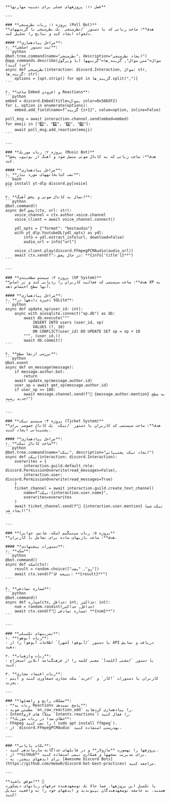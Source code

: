     **فصل ۱۱: پروژههای عملی برای تثبیت مهارتها**  

    ---

    ### **پروژه ۱: ربات نظرسنجی (Poll Bot)**  
    **هدف**: ساخت رباتی که با دستور `/نظرسنجی` یک نظرسنجی با گزینههای دلخواه ایجاد کند و نتایج را تحلیل کند.  

    #### **مراحل پیادهسازی**:  
    ۱. **ثبت دستور اسلشی**:  
    ```python
    @bot.tree.command(name="نظرسنجی", description="ایجاد نظرسنجی")
    @app_commands.describe(سوال="متن سوال", گزینه_ها="گزینهها (با ویرگول جدا کنید)")
    async def نظرسنجی(interaction: discord.Interaction, سوال: str, گزینه_ها: str):
        options = [opt.strip() for opt in گزینه_ها.split(",")]
    ```  

    ۲. **ساخت Embed و افزودن Reactions**:  
    ```python
    embed = discord.Embed(title=سوال, color=0x5865F2)
    for i, option in enumerate(options):
        embed.add_field(name=f"گزینه {i+1}", value=option, inline=False)
    
    poll_msg = await interaction.channel.send(embed=embed)
    for emoji in ["1️⃣", "2️⃣", "3️⃣", "4️⃣"]:
        await poll_msg.add_reaction(emoji)
    ```  

    ---

    ### **پروژه ۲: ربات موزیک (Music Bot)**  
    **هدف**: ساخت رباتی که به کانال صوتی متصل شود و آهنگ از یوتیوب پخش کند.  

    #### **مراحل پیادهسازی**:  
    ۱. **نصب کتابخانههای مورد نیاز**:  
    ```bash
    pip install yt-dlp discord.py[voice]
    ```  

    ۲. **اتصال به کانال صوتی و پخش آهنگ**:  
    ```python
    @bot.command()
    async def پخش(ctx, url: str):
        voice_channel = ctx.author.voice.channel
        voice_client = await voice_channel.connect()
        
        ydl_opts = {"format": "bestaudio"}
        with yt_dlp.YoutubeDL(ydl_opts) as ydl:
            info = ydl.extract_info(url, download=False)
            audio_url = info["url"]
            
        voice_client.play(discord.FFmpegPCMAudio(audio_url))
        await ctx.send(f"🎶 در حال پخش: **{info['title']}**")
    ```  

    ---

    ### **پروژه ۳: سیستم سطحبندی (XP System)**  
    **هدف**: ساخت سیستمی که فعالیت کاربران را ردیابی کند و بر اساس XP به آنها سطح اختصاص دهد.  

    #### **مراحل پیادهسازی**:  
    ۱. **ذخیره دادهها در SQLite**:  
    ```python
    async def update_xp(user_id: int):
        async with aiosqlite.connect("xp.db") as db:
            await db.execute("""
                INSERT INTO users (user_id, xp) 
                VALUES (?, 10)
                ON CONFLICT(user_id) DO UPDATE SET xp = xp + 10
            """, (user_id,))
            await db.commit()
    ```  

    ۲. **بررسی ارتقا سطح**:  
    ```python
    @bot.event
    async def on_message(message):
        if message.author.bot:
            return
        await update_xp(message.author.id)
        user_xp = await get_xp(message.author.id)
        if user_xp >= 100:
            await message.channel.send(f"🎉 {message.author.mention} به سطح جدید رسید!")
    ```  

    ---

    ### **پروژه ۴: سیستم تیکت (Ticket System)**  
    **هدف**: ساخت سیستمی که کاربران با دستور `/تیکت` یک کانال خصوصی برای پشتیبانی ایجاد کنند.  

    #### **مراحل پیادهسازی**:  
    ۱. **ساخت کانال تیکت**:  
    ```python
    @bot.tree.command(name="تیکت", description="ایجاد تیکت پشتیبانی")
    async def تیکت(interaction: discord.Interaction):
        overwrites = {
            interaction.guild.default_role: discord.PermissionOverwrite(read_messages=False),
            interaction.user: discord.PermissionOverwrite(read_messages=True)
        }
        ticket_channel = await interaction.guild.create_text_channel(
            name=f"تیکت-{interaction.user.name}",
            overwrites=overwrites
        )
        await ticket_channel.send(f"📩 {interaction.user.mention} تیکت شما ایجاد شد!")
    ```  

    ---

    ### **پروژه ۵: ربات مینیگیم (سکه، شانس، جوایز)**  
    **هدف**: ساخت بازیهای ساده برای تعامل با کاربران.  

    #### **دستورات پیشنهادی**:  
    ۱. **سکه**:  
    ```python
    @bot.command()
    async def سکه(ctx):
        result = random.choice(["رو", "پشت"])
        await ctx.send(f"🪙 نتیجه: **{result}**")
    ```  

    ۲. **شماره تصادفی**:  
    ```python
    @bot.command()
    async def شماره(ctx, حداقل: int, حداکثر: int):
        num = random.randint(حداقل, حداکثر)
        await ctx.send(f"🎲 شماره تصادفی: **{num}**")
    ```  

    ---

    ### **تمرینهای تکمیلی**:  
    ۱. **ربات آبوهوا**:  
    - با دستور `/آبوهوا [شهر]` اطلاعات آبوهوا را از API دریافت و نمایش دهید.  

    ۲. **ربات واژهیاب**:  
    - با دستور `/معنی [کلمه]` معنی کلمه را از فرهنگنامه آنلاین استخراج کنید.  

    ۳. **ربات اقتصاد مجازی**:  
    - کاربران با دستورات `!کار` و `!خرید` سکه مجازی جمعآوری کنند و آیتم بخرند.  

    ---

    ### **مشکلات رایج و راهحلها**:  
    - **ربات به Reactions پاسخ نمیدهد**:  
    - مطمئن شوید `on_raw_reaction_add` را پیادهسازی کردهاید.  
    - Intentهای لازم (مثلاً `Intents.reactions`) را فعال کنید.  
    - **خطای صدا در ربات موزیک**:  
    - FFmpeg را نصب کنید (`sudo apt install ffmpeg`).  
    - از `discord.FFmpegPCMAudio` بهدرستی استفاده کنید.  

    ---

    ### **نکات پایانی**:  
    - پروژهها را بهصورت **ماژولار** و در فایلهای جداگانه سازماندهی کنید.  
    - از **GitHub** برای مدیریت نسخهها و همکاری تیمی استفاده کنید.  
    - برای ایدههای بیشتر، به [Awesome Discord Bots](https://github.com/meew0/discord-bot-best-practices) مراجعه کنید.  

    --- 

    **موفق باشید!** 🚀  
    با تکمیل این پروژهها، شما حالا یک توسعهدهنده حرفهای رباتهای دیسکورد هستید. به جامعه توسعهدهندگان بپیوندید و ایدههای خود را به واقعیت تبدیل کنید!